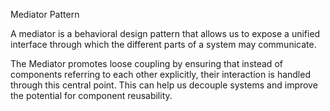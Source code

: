 Mediator Pattern

A mediator is a behavioral design pattern that allows us to expose a unified interface through which the different parts of a system may communicate.

The Mediator promotes loose coupling by ensuring that instead of components referring to each other explicitly, their interaction is handled through this central point. This can help us decouple systems and improve the potential for component reusability.
